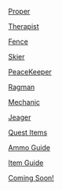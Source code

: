 <html lang="en">
<head>
    <meta charset="UTF-8">
    <meta name="viewport" content="width=device-width, initial-scale=1.0">
</head>
<body>
    <div>
        <p><a href="Traders Main Pages/Proper.html">Proper</a></p>
        <p><a href="Traders Main Pages/Therapist.html">Therapist</a></p>
        <p><a href="Traders Main Pages/Fence.html">Fence</a></p>
        <p><a href="Traders Main Pages/Skier.html">Skier</a></p>
        <p><a href="Traders Main Pages/PeaceKeeper.html">PeaceKeeper</a></p>
        <p><a href="Traders Main Pages/Ragman.html">Ragman</a></p>
        <p><a href="Traders Main Pages/Mechanic.html">Mechanic</a></p>
        <p><a href="Traders Main Pages/Jeager.html">Jeager</a></p>
        <p><a href="Quest.html">Quest Items</a></p>
        <p><a href="Ammo.html">Ammo Guide</a></p>
        <p><a href="Item.html">Item Guide</a></p>
        <p><a href="#">Coming Soon!</a></p>
    </div>
</body>
</html>
